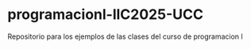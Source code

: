 # programacionl-llC2025-UCC
Repositorio para los ejemplos de las clases del curso de programacion l
